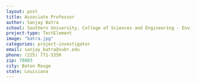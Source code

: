 ```yaml
---
layout: post
title: Associate Professor
author: Sanjay Batra
school: Southern University, College of Sciences and Engineering - Environmental Toxicology
project-type: TestElement
image: "batra.jpg"
categories: project-investigator
email: sanjay_batra@subr.edu
phone: (225) 771-5350
zip: 70803
city: Baton Rouge
state: Louisiana
---
```

